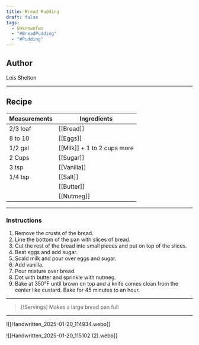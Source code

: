 ```yaml
---
title: Bread Pudding
draft: false
tags:
  - UnknownTwo
  - "#BreadPudding"
  - "#Pudding"
---
```

## Author
Lois Shelton
___
## Recipe

| Measurements | Ingredients               |
| :----------- | ------------------------- |
|2/3 loaf|[[Bread]]|
|8 to 10|[[Eggs]]|
|1/2 gal|[[Milk]] + 1 to 2 cups more|
|2 Cups|[[Sugar]]|
|3 tsp|[[Vanilla]]|
|1/4 tsp|[[Salt]]|
||[[Butter]]|
||[[Nutmeg]]|
___
### Instructions
1. Remove the crusts of the bread.
2. Line the bottom of the pan with slices of bread.
3. Cut the rest of the bread into small pieces and put on top of the slices.
4. Beat eggs and add sugar.
5. Scald milk and pour over eggs and sugar.
6. Add vanilla.
7. Pour mixture over bread.
8. Dot with butter and sprinkle with nutmeg.
9. Bake at 350°F until brown on top and a knife comes clean from the center like custard. Bake for 45 minutes to an hour.
___

>[!Servings]
>Makes a large bread pan full

___
![[Handwritten_2025-01-20_114934.webp]]

![[Handwritten_2025-01-20_115102 (2).webp]]